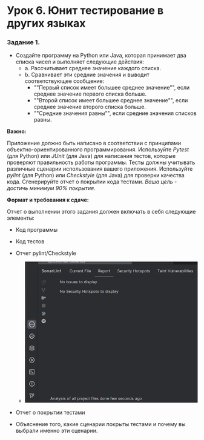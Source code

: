 # Урок 6. Юнит тестирование в других языках

### Задание 1. 
- Создайте программу на Python или Java, которая принимает два списка чисел и выполняет следующие действия:
  - a. Рассчитывает среднее значение каждого списка.
  - b. Сравнивает эти средние значения и выводит соответствующее сообщение:
    - ""Первый список имеет большее среднее значение"", если среднее значение первого списка больше.
    - ""Второй список имеет большее среднее значение"", если среднее значение второго списка больше.
    - ""Средние значения равны"", если средние значения списков равны.

**Важно:**

Приложение должно быть написано в соответствии с принципами объектно-ориентированного программирования.
Используйте *Pytest* (для Python) или *JUnit* (для Java) для написания тестов, которые проверяют правильность работы 
программы. 
Тесты должны учитывать различные сценарии использования вашего приложения.
Используйте *pylint* (для Python) или *Checkstyle* (для Java) для проверки качества кода.
Сгенерируйте отчет о покрытии кода тестами. _*Ваша цель - достичь минимум 90% покрытия.*_

**Формат и требования к сдаче:**

Отчет о выполнении этого задания должен включать в себя следующие элементы:
- Код программы
- Код тестов
- Отчет pylint/Checkstyle

  - ![img](./Img/sonarLint.jpg)
  
- Отчет о покрытии тестами
- Объяснение того, какие сценарии покрыты тестами и почему вы выбрали именно эти сценарии.

